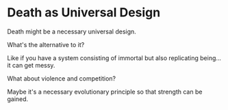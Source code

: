 # Death as Universal Design

Death might be a necessary universal design.

What's the alternative to it?

Like if you have a system consisting of immortal but also replicating being... it can get messy.

What about violence and competition?

Maybe it's a necessary evolutionary principle so that strength can be gained.

